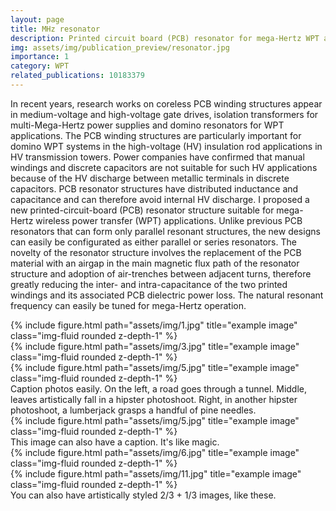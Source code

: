 ```yaml
---
layout: page
title: MHz resonator
description: Printed circuit board (PCB) resonator for mega-Hertz WPT applications.
img: assets/img/publication_preview/resonator.jpg
importance: 1
category: WPT
related_publications: 10183379
---
```


In recent years, research works on coreless PCB winding structures appear in medium-voltage and high-voltage gate drives, isolation transformers for multi-Mega-Hertz power supplies and domino resonators for WPT applications. The PCB winding structures are particularly important for domino WPT systems in the high-voltage (HV) insulation rod applications in HV transmission towers. Power companies have confirmed that manual windings and discrete capacitors are not suitable for such HV applications because of the HV discharge between metallic terminals in discrete capacitors. PCB resonator structures have distributed inductance and
capacitance and can therefore avoid internal HV discharge.
I proposed a new printed-circuit-board (PCB) resonator structure suitable for mega-Hertz wireless power
transfer (WPT) applications. Unlike previous PCB resonators that can form only parallel resonant structures, the new designs can easily be configurated as either parallel or series resonators. The novelty of the resonator structure involves the replacement of the PCB material with an airgap in the main magnetic flux path of the resonator structure and adoption of air-trenches between adjacent turns, therefore greatly reducing the inter- and intra-capacitance of the two printed windings and its associated PCB dielectric power loss. The natural resonant frequency can easily be tuned for mega-Hertz operation.
<div class="row">
    <div class="col-sm mt-3 mt-md-0">
        {% include figure.html path="assets/img/1.jpg" title="example image" class="img-fluid rounded z-depth-1" %}
    </div>
    <div class="col-sm mt-3 mt-md-0">
        {% include figure.html path="assets/img/3.jpg" title="example image" class="img-fluid rounded z-depth-1" %}
    </div>
    <div class="col-sm mt-3 mt-md-0">
        {% include figure.html path="assets/img/5.jpg" title="example image" class="img-fluid rounded z-depth-1" %}
    </div>
</div>
<div class="caption">
    Caption photos easily. On the left, a road goes through a tunnel. Middle, leaves artistically fall in a hipster photoshoot. Right, in another hipster photoshoot, a lumberjack grasps a handful of pine needles.
</div>
<div class="row">
    <div class="col-sm mt-3 mt-md-0">
        {% include figure.html path="assets/img/5.jpg" title="example image" class="img-fluid rounded z-depth-1" %}
    </div>
</div>
<div class="caption">
    This image can also have a caption. It's like magic.
</div>


<div class="row justify-content-sm-center">
    <div class="col-sm-8 mt-3 mt-md-0">
        {% include figure.html path="assets/img/6.jpg" title="example image" class="img-fluid rounded z-depth-1" %}
    </div>
    <div class="col-sm-4 mt-3 mt-md-0">
        {% include figure.html path="assets/img/11.jpg" title="example image" class="img-fluid rounded z-depth-1" %}
    </div>
</div>
<div class="caption">
    You can also have artistically styled 2/3 + 1/3 images, like these.
</div>



